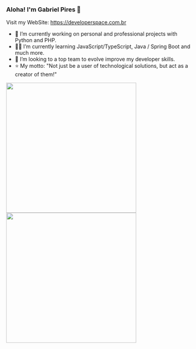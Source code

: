 ### Aloha! I'm Gabriel Pires 👋
Visit my WebSite: https://developerspace.com.br
- 🔭 I’m currently working on personal and professional projects with Python and PHP.  
- :man_student: I’m currently learning JavaScript/TypeScript, Java / Spring Boot and much more.
- :rocket: I’m looking to a top team to evolve improve my developer skills.
- :star: My motto: "Not just be a user of technological solutions, but act as a creator of them!"
<div>
<img width="350" src="http://github-readme-stats-gabrieldevspace.vercel.app/api?username=GabrielDevSpace&show_icons=true&theme=dracula"/>
  <br>
<img width="350" src="http://github-readme-stats-gabrieldevspace.vercel.app/api/top-langs/?username=GabrielDevSpace&langs_count=5"/>

</div>
